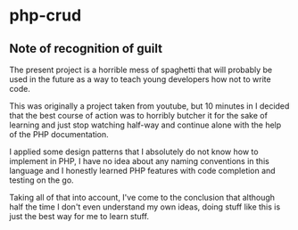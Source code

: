 # php-crud

## Note of recognition of guilt

The present project is a horrible mess of spaghetti that will probably be used in the future as a way to teach young developers how not to write code.

This was originally a project taken from youtube, but 10 minutes in I decided that the best course of action was to horribly butcher it for the sake of learning and just stop watching half-way and continue alone with the help of the PHP documentation.

I applied some design patterns that I absolutely do not know how to implement in PHP, I have no idea about any naming conventions in this language and I honestly learned PHP features with code completion and testing on the go.

Taking all of that into account, I've come to the conclusion that although half the time I don't even understand my own ideas, doing stuff like this is just the best way for me to learn stuff.
